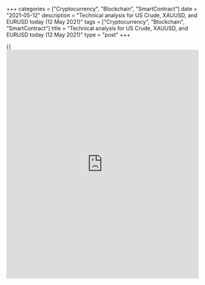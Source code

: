 +++
categories = ["Cryptocurrency", "Blockchain", "SmartContract"]
date = "2021-05-12"
description = "Technical analysis for US Crude, XAUUSD, and EURUSD today (12 May 2021)"
tags = ["Cryptocurrency", "Blockchain", "SmartContract"]
title = "Technical analysis for US Crude, XAUUSD, and EURUSD today (12 May 2021)"
type = "post"
+++

{{<iframe id="large-banner" src="https://www.bounty.group/#slide=6.0" width="100%" height="600" scrolling="no" style="border: 0px solid rgb(216, 221, 230); border-radius: 3px;">}}

2021-05-12

2021-05-12

Short-term analysis for oil, gold, and EURUSD for 12.05.2021Alex
Rodionov

I welcome my fellow traders! I have made a price forecast for US Crude,
XAUUSD, and EURUSD using a combination of margin zones methodology and
technical analysis. Based on the market analysis, I suggest entry
signals for intraday traders.

Yesterday, the key support of the short-term oil uptrend 64.14 - 63.88
was held.

The article covers the following subjects:

## Oil price forecast for today: USCrude analysis

Yesterday, the key support of the short-term oil uptrend 64.14 - 63.88
was held. A remarkable, technical “false breakout” pattern was formed,
within which the oil price rose and reached the resistance level of
65.57.

Breakout of the resistance at 65.57 will lead to a price rise to the
level of 66.54. After reaching level 66.54, the priority upward scenario
will be 100% worked out.

Today, it is profitable to hold up some of the oil purchases entered in
the key support zone. Enter new long trades on the correction.

### [USCrude][1] trading ideas for today:

Hold up a part of purchases entered in the zone of 64.14 - 63.13.
TakeProfit: 66.54. StopLoss: at the breakeven.

* * *

## Gold price forecast for today: XAUUSD analysis

Yesterday, the gold price corrected to the Intermediary Zone 1823 -
1820, and an idea of selling the instrument in the correction worked
out. However, the short-term trend remains up. The priority is to search
for purchases with the target at level 1842 and in the Target Zone 2
1861 - 1856. For purchases, wait for a pattern formation, for example,
the “1-2-3” pattern.

To enter sales, a breakout of the Intermediary Zone and a further price
consolidation below at the US trading session are required.

### [XAUUSD][2] trading ideas for today:

Buy according to the pattern in Intermediary Zone 1823 - 1820.
TakeProfit: 1842, Target Zone 2 1861 - 1856. StopLoss: according to the
pattern rules.

* * *

## Euro/Dollar forecast for today: EURUSD analysis

Yesterday, the euro price failed to consolidate above the Target Zone
1.2179 - 1.2162. As a result, the support level of 1.2128 and the
Additional Zone 1.2137 - 1.2133 were broken out. It can be concluded
that the price is trading in the correction with the target in the
Intermediary Zone 1.2093 - 1.2084.

Today, the search for euro sales with the target in the Intermediary
Zone and the level of 1.2117 is a matter of primary importance. Look for
sales entered in the zone of 1.2163 - 1.2137.

### [EURUSD][3] trading ideas for today:

Sell from the zone of 1.2163 - 1.2137. TakeProfit: Intermediary Zone
1.2093 - 1.2084. StopLoss: 1.2173.

* * *

P.S. Did you like my article? Share it in social networks: it will be
the best “thank you" :)

Ask me questions and comment below. I’ll be glad to answer your
questions and give necessary explanations.

 **Useful links:**

  * I recommend trying to trade with a reliable broker [here][4]. The system allows you to trade by yourself or copy successful traders from all across the globe.
  * Use my promo-code BLOG for getting deposit bonus 50% on LiteForex platform. Just enter this code in the appropriate field while [depositing][5] your trading account.
  * Telegram chat for traders: <t.me/liteforexengchat>. We are sharing the signals and trading experience
  * Telegram channel with high-quality analytics, Forex reviews, training articles, and other useful things for traders <t.me/liteforex>

## Price chart of USCrude in real time mode

The content of this article reflects the author’s opinion and does not
necessarily reflect the official position of LiteForex. The material
published on this page is provided for informational purposes only and
should not be considered as the provision of investment advice for the
purposes of Directive 2004/39/EC.

Rate this article:

{{value}}

( {{count}} {{title}} )

   1. my.liteforex.com/trading?type=oil
   2. my.liteforex.com/trading/chart?symbol=XAUUSD&returnUrl=true
   3. my.liteforex.com/trading/chart?symbol=EURUSD&returnUrl=true
   4. my.liteforex.com/?category=analysts-opinions&slug=short-term-analysis-for-oil-gold-and-eurusd-for-12052021&openPopup=%2Fregistration%2Fpopup&utm_source=blog&utm_medium=article&utm_campaign=bonus
   5. my.liteforex.com/deposit/?category=analysts-opinions&slug=short-term-analysis-for-oil-gold-and-eurusd-for-12052021&promo_code=BLOG&utm_source=blog&utm_medium=article&utm_campaign=bonus